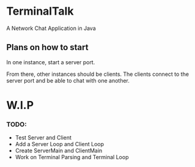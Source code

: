# TerminalTalk
 A Network Chat Application in Java

## Plans on how to start

In one instance, start a server port.

From there, other instances should be clients. The clients connect to the server port and be able to chat with one another.


# W.I.P

### TODO:
- Test Server and Client
- Add a Server Loop and Client Loop
- Create ServerMain and ClientMain
- Work on Terminal Parsing and Terminal Loop

